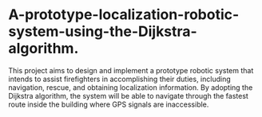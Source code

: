 # A-prototype-localization-robotic-system-using-the-Dijkstra-algorithm.


This project aims to design and implement a prototype robotic system that intends to assist firefighters in accomplishing their duties, including navigation, rescue, and obtaining localization information. By adopting the  Dijkstra algorithm, the system will be able to navigate through the fastest route inside the building where GPS signals are inaccessible.
